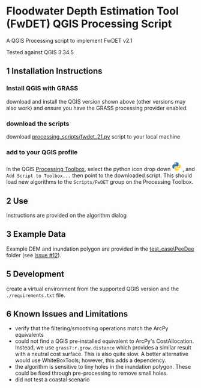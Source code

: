 # Floodwater Depth Estimation Tool (FwDET) QGIS Processing Script

A QGIS Processing script to implement FwDET v2.1

Tested against QGIS 3.34.5

## 1 Installation Instructions

### Install QGIS with GRASS
download and install the QGIS version shown above (other versions may also work) and ensure you have the GRASS processing provider enabled. 

### download the scripts
download [processing_scripts/fwdet_21.py](./processing_scripts/fwdet_21.py) script to your local machine

### add to your QGIS profile
In the QGIS [Processing Toolbox](https://docs.qgis.org/3.22/en/docs/user_manual/processing/toolbox.html#the-toolbox), select the python icon drop down ![Scripts](/qgis_port/assets/mIconPythonFile.png) , and `Add Script to Toolbox...` then point to the downloaded script. This should load new algorithms to the `Scripts/FwDET` group on the Processing Toolbox.

## 2 Use
Instructions are provided on the algorithm dialog

## 3 Example Data
Example DEM and inundation polygon are provided in the [test_case\PeeDee](/test_case/PeeDee) folder (see [Issue #12](https://github.com/csdms-contrib/fwdet/issues/12)).
 

## 5 Development
create a virtual environment from the supported QGIS version and the `./requirements.txt` file. 


## 6 Known Issues and Limitations

- verify that the filtering/smoothing operations match the ArcPy  equivalents
- could not find a QGIS pre-installed equivalent to ArcPy's CostAllocation. Instead, we use `grass7:r.grow.distance` which provides a similar result with a neutral cost surface. This is also quite slow. A better alternative would use WhiteBoxTools; however, this adds a dependency. 
- the algorithm is sensitive to tiny holes in the inundation polygon.  These could be fixed through pre-processing to remove small holes.
- did not test a coastal scenario
